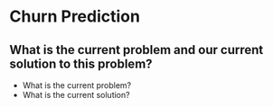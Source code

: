 # Churn Prediction

## What is the current problem and our current solution to this problem?
- What is the current problem?
- What is the current solution?
























